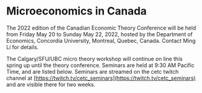 # Microeconomics in Canada

The 2022 edition of the Canadian Economic Theory Conference will be held
from Friday May 20 to Sunday May 22, 2022, hosted by the Department of
Economics, Concordia University, Montreal, Quebec, Canada.  Contact Ming Li for details.

The Calgary/SFU/UBC micro theory workshop will continue on line this spring up until the theory conference.  Seminars are held at 9:30 AM Pacific Time, and are listed below.  Seminars are streamed on the cetc twitch channel at [https://twitch.tv/cetc_seminars](https://twitch.tv/cetc_seminars) and are visible there for two weeks.